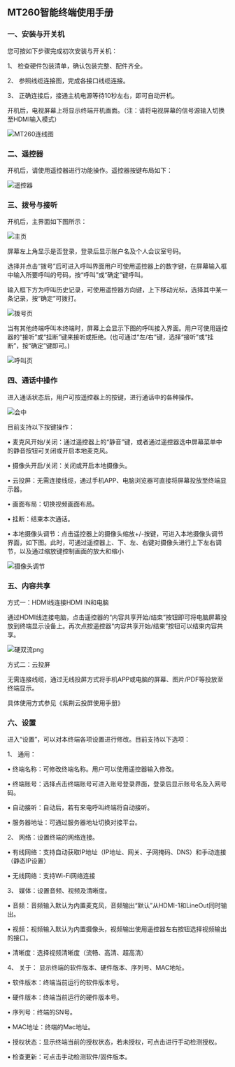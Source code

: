 ## MT260智能终端使用手册

### 一、安装与开关机

您可按如下步骤完成初次安装与开关机：

1、 检查硬件包装清单，确认包装完整、配件齐全。

2、 参照线缆连接图，完成各接口线缆连接。

3、 正确连接后，接通主机电源等待10秒左右，即可自动开机。

开机后，电视屏幕上将显示终端开机画面。（注：请将电视屏幕的信号源输入切换至HDMI输入模式）

![MT260连线图](../_image/MT260.assets/MT260连线图.png)



### 二、遥控器

开机后，请使用遥控器进行功能操作。遥控器按键布局如下：

![遥控器](../_image/MT260.assets/遥控器.jpg)



### 三、拨号与接听

开机后，主界面如下图所示：

![主页](../_image/MT260.assets/主页.png)

屏幕左上角显示是否登录，登录后显示账户名及个人会议室号码。

选择并点击“拨号”后可进入呼叫界面用户可使用遥控器上的数字键，在屏幕输入框中输入所要呼叫的号码，按“呼叫”或“确定”键呼叫。

输入框下方为呼叫历史记录，可使用遥控器方向键，上下移动光标，选择其中某一条记录，按“确定”可拨打。

![拨号页](../_image/MT260.assets/拨号页.png)

当有其他终端呼叫本终端时，屏幕上会显示下图的呼叫接入界面。用户可使用遥控器的“接听”或“挂断”键来接听或拒绝。(也可通过“左/右”键，选择“接听”或“挂断”，按“确定”键即可。)

![呼叫页](../_image/MT260.assets/呼叫页.png)



### 四、通话中操作

进入通话状态后，用户可按遥控器上的按键，进行通话中的各种操作。

![会中](../_image/MT260.assets/会中.png)

目前支持以下按键操作：

• 麦克风开始/关闭：通过遥控器上的“静音”键，或者通过遥控器选中屏幕菜单中的静音按钮可关闭或开启本地麦克风。

• 摄像头开启/关闭：关闭或开启本地摄像头。

• 云投屏：无需连接线缆，通过手机APP、电脑浏览器可直接将屏幕投放至终端显示器。

• 画面布局：切换视频画面布局。

• 挂断：结束本次通话。

• 本地摄像头调节：点击遥控器上的摄像头缩放+/-按键，可进入本地摄像头调节界面，如下图。此时，可通过遥控器上、下、左、右键对摄像头进行上下左右调节，以及通过缩放键控制画面的放大和缩小

![摄像头调节](../_image/MT260.assets/摄像头调节.png)



### 五、内容共享

方式一：HDMI线连接HDMI IN和电脑

通过HDMI线连接电脑，点击遥控器的“内容共享开始/结束”按钮即可将电脑屏幕投放到终端显示设备上。再次点按遥控器“内容共享开始/结束”按钮可以结束内容共享。

![硬双流png](../_image/MT260.assets/硬双流png.png)

方式二：云投屏

无需连接线缆，通过无线投屏方式将手机APP或电脑的屏幕、图片/PDF等投放至终端显示。

具体使用方式参见《紫荆云投屏使用手册》



### 六、设置

进入“设置”，可以对本终端各项设置进行修改。目前支持以下选项：

1、 通用：

• 终端名称：可修改终端名称。用户可以使用遥控器输入修改。

• 终端账号：选择点击终端账号可进入账号登录界面，登录后显示账号名及入网号码。

• 自动接听：自动后，若有来电呼叫终端将自动接听。

• 服务器地址：可通过服务器地址切换对接平台。

2、 网络：设置终端的网络连接。

• 有线网络：支持自动获取IP地址（IP地址、网关、子网掩码、DNS）和手动连接（静态IP设置）

• 无线网络：支持Wi-Fi网络连接

3、 媒体：设置音频、视频及清晰度。

• 音频：音频输入默认为内置麦克风，音频输出“默认”从HDMI-1和LineOut同时输出。

• 视频：视频输入默认为内置摄像头，视频输出使用遥控器左右按钮选择视频输出的接口。

• 清晰度：选择视频清晰度（流畅、高清、超高清）

4、 关于： 显示终端的软件版本、硬件版本、序列号、MAC地址。

• 软件版本：终端当前运行的软件版本号。

• 硬件版本：终端当前运行的硬件版本号。

• 序列号：终端的SN号。

• MAC地址：终端的Mac地址。

• 授权状态：显示终端当前的授权状态，若未授权，可点击进行手动检测授权。

• 检查更新：可点击手动检测软件/固件版本。